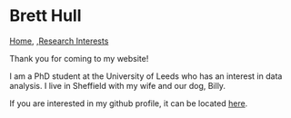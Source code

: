 # Brett Hull

[Home](https://bretthull.github.io),                       ,[Research Interests](https://bretthull.github.io/research) 

Thank you for coming to my website!

I am a PhD student at the University of Leeds who has an interest in data analysis. I live in Sheffield with my wife and our dog, Billy.

If you are interested in my github profile, it can be located [here](https://github.com/bretthull).
